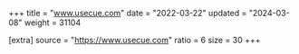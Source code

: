 +++
title = "www.usecue.com"
date = "2022-03-22"
updated = "2024-03-08"
weight = 31104

[extra]
source = "https://www.usecue.com"
ratio = 6
size = 30
+++
